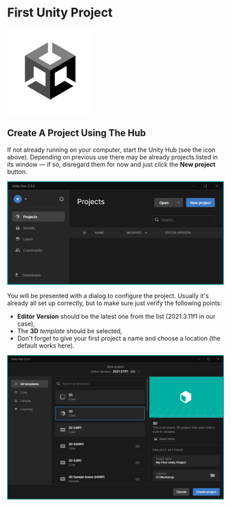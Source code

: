 # First Unity Project

<img src="/assets/page-1/0-hub-app.png" alt="Unity Hub Desktop Icon" width="200"/>

## Create A Project Using The Hub

<!-- ![Unity Hub Desktop Icon](assets/page-1/0-hub-app.png) -->

If not already running on your computer, start the Unity Hub (see the icon above). Depending on previous use there may be already projects listed in its window — if so, disregard them for now and just click the __New project__ button.

![The Unity Hub](assets/page-1/0-hub-new.png "The Unity Hub")

You will be presented with a dialog to configure the project. Usually it's already all set up correctly, but to make sure just verify the following points:

+ __Editor Version__ should be the latest one from the list (2021.3.11f1 in our case),
+ The __3D__ *template* should be selected,
+ Don't forget to give your first project a name and choose a location (the default works here).

![Creating a new project](assets/page-1/1-hub-create.png "My first Unity Project")